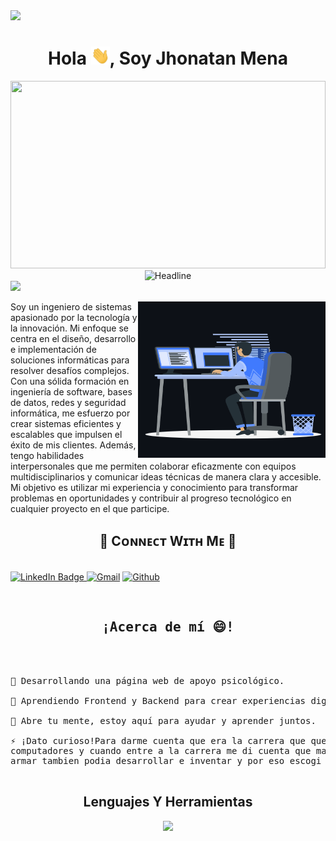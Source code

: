 <div>
<img src="https://user-images.githubusercontent.com/73097560/115834477-dbab4500-a447-11eb-908a-139a6edaec5c.gif">
<h1 align ="center">
  Hola <img src="https://raw.githubusercontent.com/ABSphreak/ABSphreak/master/gifs/Hi.gif" width="30px">, Soy Jhonatan Mena
</h1>
<div align=center>  

<div>
<img src="https://images.unsplash.com/photo-1593720219276-0b1eacd0aef4?q=80&w=1161&auto=format&fit=crop&ixlib=rb-4.0.3&ixid=M3wxMjA3fDB8MHxwaG90by1wYWdlfHx8fGVufDB8fHx8fA%3D%3D" width="100%" height="300">
</div>
  
<img src="https://readme-typing-svg.herokuapp.com?color=%236FDA44&size=32&center=true&vCenter=true&width=600&height=50&lines=Ingeniero+De+Sistemas;Desarrollo+Web;Desarrollador+De+Software;Freelancer" alt="Headline"/>
</div>
<img src="https://user-images.githubusercontent.com/73097560/115834477-dbab4500-a447-11eb-908a-139a6edaec5c.gif">
</div>
<div>
  <p><img align="right" height="250" width="300" src="https://raw.githubusercontent.com/SubhadeepZilong/SubhadeepZilong/main/icons/animation_500_kxa883sd.gif" alt="SubhadeepZilong" />
  Soy un ingeniero de sistemas apasionado por la tecnología y la innovación. Mi enfoque se centra en el diseño, desarrollo e implementación de soluciones informáticas para resolver desafíos complejos. 
Con una sólida formación en ingeniería de software, bases de datos, redes y seguridad informática,
me esfuerzo por crear sistemas eficientes y escalables que impulsen el éxito de mis clientes. Además, tengo habilidades interpersonales que me permiten colaborar eficazmente con equipos multidisciplinarios y comunicar ideas técnicas de manera clara y accesible. Mi objetivo es utilizar mi experiencia y conocimiento para transformar problemas en oportunidades y contribuir al progreso tecnológico en cualquier proyecto en el que participe.

  </p>
</div>
<div>
  <h2 align="center">🤝 Cᴏɴɴᴇᴄᴛ Wɪᴛʜ Mᴇ 🤝 </h2>
  <br>
  <a href="https://www.linkedin.com/in/jhonatan-esmith-mena-urrutia-523145272/">
    <img src="https://img.shields.io/badge/LinkedIn-blue?style=for-the-badge&logo=linkedin&logoColor=white" alt="LinkedIn Badge"/>
  </a>
 <a href="mailto:jhsmu0104@gmail.com"><img alt="Gmail" title="Jaydeep Yadav Gmail" src="https://img.shields.io/badge/Gmail-D14836?style=for-the-badge&logo=gmail&logoColor=white"></a>
</a>
<a href="https://github.com/Jaydeep-Yadav"><img alt="Github" title="Jaydeep Yadav Github" src="https://img.shields.io/badge/GitHub-100000?style=for-the-badge&logo=github&logoColor=white"></a>
</div>
<br>

<pre>
<h2 align="center"> ¡Acerca de mí 😄! </h2>
  <br>
🔭 Desarrollando una página web de apoyo psicológico.

🌱 Aprendiendo Frontend y Backend para crear experiencias digitales extraordinarias.

💬 Abre tu mente, estoy aquí para ayudar y aprender juntos.

⚡ ¡Dato curioso!Para darme cuenta que era la carrera que queria estudia desarme varios 
computadores y cuando entre a la carrera me di cuenta que mas alla de solo desarmar y 
armar tambien podia desarrollar e inventar y por eso escogi ser ingeniero de sistemas 

</pre>

<div>
 <h2 align="center">Lenguajes Y Herramientas</h2> 

<p align="center">
<img width="500px"  src="https://skillicons.dev/icons?i=py,js,html,css,bootstrap,react,laravel,php,typescript,nodejs,mysql,mongo,git,jenkins,vscode,docker,postman,linux&perline=10"  />
</p>

</div>

